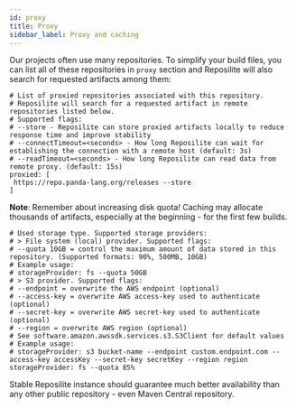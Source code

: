 ```yaml
---
id: proxy
title: Proxy
sidebar_label: Proxy and caching
---
```


Our projects often use many repositories.
To simplify your build files, 
you can list all of these repositories in `proxy` section 
and Reposilite will also search for requested artifacts among them:

 ```json5
# List of proxied repositories associated with this repository.
# Reposilite will search for a requested artifact in remote repositories listed below.
# Supported flags:
# --store - Reposilite can store proxied artifacts locally to reduce response time and improve stability
# --connectTimeout=<seconds> - How long Reposilite can wait for establishing the connection with a remote host (default: 3s)
# --readTimeout=<seconds> - How long Reposilite can read data from remote proxy. (default: 15s)
proxied: [
  https://repo.panda-lang.org/releases --store 
]
```

**Note**: Remember about increasing disk quota! 
Caching may allocate thousands of artifacts, especially at the beginning - for the first few builds. 

```json5
# Used storage type. Supported storage providers:
# > File system (local) provider. Supported flags:
# --quota 10GB = control the maximum amount of data stored in this repository. (Supported formats: 90%, 500MB, 10GB)
# Example usage:
# storageProvider: fs --quota 50GB
# > S3 provider. Supported flags:
# --endpoint = overwrite the AWS endpoint (optional)
# --access-key = overwrite AWS access-key used to authenticate (optional)
# --secret-key = overwrite AWS secret-key used to authenticate (optional)
# --region = overwrite AWS region (optional)
# See software.amazon.awssdk.services.s3.S3Client for default values
# Example usage:
# storageProvider: s3 bucket-name --endpoint custom.endpoint.com --access-key accessKey --secret-key secretKey --region region
storageProvider: fs --quota 85%
```

Stable Reposilite instance should guarantee much better availability than any other public repository - even Maven Central repository.